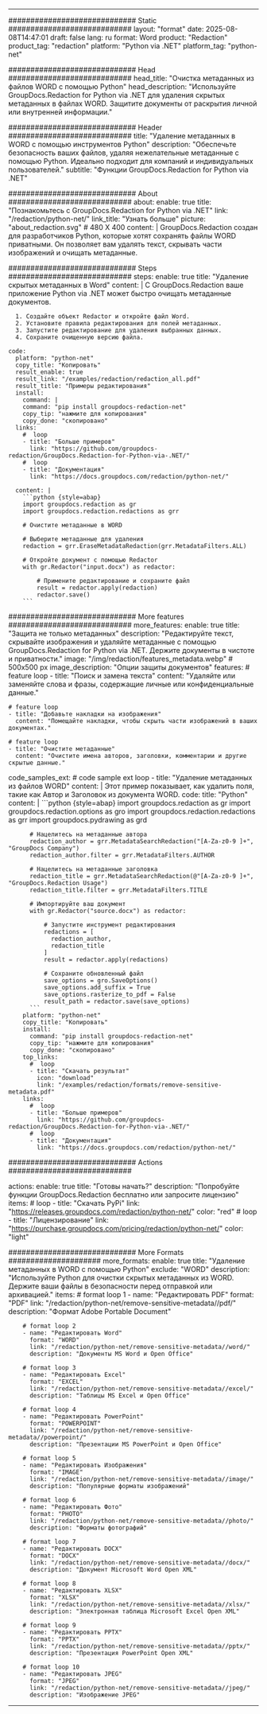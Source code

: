 
---
############################# Static ############################
layout: "format"
date:  2025-08-08T14:47:01
draft: false
lang: ru
format: Word
product: "Redaction"
product_tag: "redaction"
platform: "Python via .NET"
platform_tag: "python-net"

############################# Head ############################
head_title: "Очистка метаданных из файлов WORD с помощью Python"
head_description: "Используйте GroupDocs.Redaction for Python via .NET для удаления скрытых метаданных в файлах WORD. Защитите документы от раскрытия личной или внутренней информации."

############################# Header ############################
title: "Удаление метаданных в WORD с помощью инструментов Python" 
description: "Обеспечьте безопасность ваших файлов, удаляя нежелательные метаданные с помощью Python. Идеально подходит для компаний и индивидуальных пользователей."
subtitle: "Функции GroupDocs.Redaction for Python via .NET" 

############################# About ############################
about:
    enable: true
    title: "Познакомьтесь с GroupDocs.Redaction for Python via .NET"
    link: "/redaction/python-net/"
    link_title: "Узнать больше"
    picture: "about_redaction.svg" # 480 X 400
    content: |
       GroupDocs.Redaction создан для разработчиков Python, которые хотят сохранять файлы WORD приватными. Он позволяет вам удалять текст, скрывать части изображений и очищать метаданные.

############################# Steps ############################
steps:
    enable: true
    title: "Удаление скрытых метаданных в Word"
    content: |
      С GroupDocs.Redaction ваше приложение Python via .NET может быстро очищать метаданные документов.
      
      1. Создайте объект Redactor и откройте файл Word.
      2. Установите правила редактирования для полей метаданных.
      3. Запустите редактирование для удаления выбранных данных.
      4. Сохраните очищенную версию файла.
   
    code:
      platform: "python-net"
      copy_title: "Копировать"
      result_enable: true
      result_link: "/examples/redaction/redaction_all.pdf"
      result_title: "Примеры редактирования"
      install:
        command: |
        command: "pip install groupdocs-redaction-net"
        copy_tip: "нажмите для копирования"
        copy_done: "скопировано"
      links:
        #  loop
        - title: "Больше примеров"
          link: "https://github.com/groupdocs-redaction/GroupDocs.Redaction-for-Python-via-.NET/"
        #  loop
        - title: "Документация"
          link: "https://docs.groupdocs.com/redaction/python-net/"
          
      content: |
        ```python {style=abap}
        import groupdocs.redaction as gr
        import groupdocs.redaction.redactions as grr

        # Очистите метаданные в WORD

        # Выберите метаданные для удаления
        redaction = grr.EraseMetadataRedaction(grr.MetadataFilters.ALL)

        # Откройте документ с помощью Redactor
        with gr.Redactor("input.docx") as redactor:

            # Примените редактирование и сохраните файл
            result = redactor.apply(redaction)
            redactor.save()
        ```            


############################# More features ############################
more_features:
  enable: true
  title: "Защита не только метаданных"
  description: "Редактируйте текст, скрывайте изображения и удаляйте метаданные с помощью GroupDocs.Redaction for Python via .NET. Держите документы в чистоте и приватности."
  image: "/img/redaction/features_metadata.webp" # 500x500 px
  image_description: "Опции защиты документов"
  features:
    # feature loop
    - title: "Поиск и замена текста"
      content: "Удаляйте или заменяйте слова и фразы, содержащие личные или конфиденциальные данные."

    # feature loop
    - title: "Добавьте накладки на изображения"
      content: "Помещайте накладки, чтобы скрыть части изображений в ваших документах."

    # feature loop
    - title: "Очистите метаданные"
      content: "Очистите имена авторов, заголовки, комментарии и другие скрытые данные."
      
  code_samples_ext:
    # code sample ext loop
    - title: "Удаление метаданных из файлов WORD"
      content: |
        Этот пример показывает, как удалить поля, такие как Автор и Заголовок из документа WORD.
      code:
        title: "Python"
        content: |
          ```python {style=abap}
          import groupdocs.redaction as gr
          import groupdocs.redaction.options as gro
          import groupdocs.redaction.redactions as grr
          import groupdocs.pydrawing as grd

          # Нацелитесь на метаданные автора
          redaction_author = grr.MetadataSearchRedaction("[A-Za-z0-9 ]+", "GroupDocs Company")
          redaction_author.filter = grr.MetadataFilters.AUTHOR

          # Нацелитесь на метаданные заголовка
          redaction_title = grr.MetadataSearchRedaction(@"[A-Za-z0-9 ]+", "GroupDocs.Redaction Usage")
          redaction_title.filter = grr.MetadataFilters.TITLE

          # Импортируйте ваш документ
          with gr.Redactor("source.docx") as redactor:

              # Запустите инструмент редактирования
              redactions = [
                redaction_author,
                redaction_title
              ]
              result = redactor.apply(redactions)

              # Сохраните обновленный файл
              save_options = gro.SaveOptions()
              save_options.add_suffix = True
              save_options.rasterize_to_pdf = False
              result_path = redactor.save(save_options)
          ```
        platform: "python-net"
        copy_title: "Копировать"
        install:
          command: "pip install groupdocs-redaction-net"
          copy_tip: "нажмите для копирования"
          copy_done: "скопировано"
        top_links:
          #  loop
          - title: "Скачать результат"
            icon: "download"
            link: "/examples/redaction/formats/remove-sensitive-metadata.pdf"
        links:
          #  loop
          - title: "Больше примеров"
            link: "https://github.com/groupdocs-redaction/GroupDocs.Redaction-for-Python-via-.NET/"
          #  loop
          - title: "Документация"
            link: "https://docs.groupdocs.com/redaction/python-net/"


############################# Actions ############################

actions:
  enable: true
  title: "Готовы начать?"
  description: "Попробуйте функции GroupDocs.Redaction бесплатно или запросите лицензию"
  items:
    #  loop
    - title: "Скачать PyPi"
      link: "https://releases.groupdocs.com/redaction/python-net/"
      color: "red"
        #  loop
    - title: "Лицензирование"
      link: "https://purchase.groupdocs.com/pricing/redaction/python-net/"
      color: "light"


############################# More Formats #####################
more_formats:
    enable: true
    title: "Удаление метаданных в WORD с помощью Python"
    exclude: "WORD"
    description: "Используйте Python для очистки скрытых метаданных из WORD. Держите ваши файлы в безопасности перед отправкой или архивацией."
    items: 
        # format loop 1
        - name: "Редактировать PDF"
          format: "PDF"
          link: "/redaction/python-net/remove-sensitive-metadata//pdf/"
          description: "Формат Adobe Portable Document"

        # format loop 2
        - name: "Редактировать Word"
          format: "WORD"
          link: "/redaction/python-net/remove-sensitive-metadata//word/"
          description: "Документы MS Word и Open Office"
          
        # format loop 3
        - name: "Редактировать Excel"
          format: "EXCEL"
          link: "/redaction/python-net/remove-sensitive-metadata//excel/"
          description: "Таблицы MS Excel и Open Office"

        # format loop 4
        - name: "Редактировать PowerPoint"
          format: "POWERPOINT"
          link: "/redaction/python-net/remove-sensitive-metadata//powerpoint/"
          description: "Презентации MS PowerPoint и Open Office"

        # format loop 5
        - name: "Редактировать Изображения"
          format: "IMAGE"
          link: "/redaction/python-net/remove-sensitive-metadata//image/"
          description: "Популярные форматы изображений"

        # format loop 6
        - name: "Редактировать Фото"
          format: "PHOTO"
          link: "/redaction/python-net/remove-sensitive-metadata//photo/"
          description: "Форматы фотографий"

        # format loop 7
        - name: "Редактировать DOCX"
          format: "DOCX"
          link: "/redaction/python-net/remove-sensitive-metadata//docx/"
          description: "Документ Microsoft Word Open XML"
          
        # format loop 8
        - name: "Редактировать XLSX"
          format: "XLSX"
          link: "/redaction/python-net/remove-sensitive-metadata//xlsx/"
          description: "Электронная таблица Microsoft Excel Open XML"
          
        # format loop 9
        - name: "Редактировать PPTX"
          format: "PPTX"
          link: "/redaction/python-net/remove-sensitive-metadata//pptx/"
          description: "Презентация PowerPoint Open XML"

        # format loop 10
        - name: "Редактировать JPEG"
          format: "JPEG"
          link: "/redaction/python-net/remove-sensitive-metadata//jpeg/"
          description: "Изображение JPEG"


---